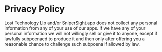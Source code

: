 # Privacy Policy

Lost Technology Llp and/or SniperSight.app does not collect any personal information from any of your use of our apps. If we have any of your personal information we will not willingly sell or give it to anyone, except if lawfully subpoenaed to produce it and then only after offering you a reasonable chance to challenge such subpoena if allowed by law.
